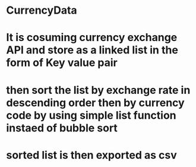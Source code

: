# CurrencyData 
# It is cosuming currency exchange API and store as a linked list in the form of Key value pair
# then sort the list by exchange rate in descending order then by currency code by using simple list function instaed of bubble sort
# sorted list is then exported as csv
